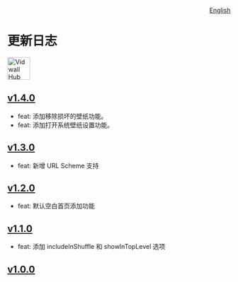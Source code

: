 <p align="right">
  <a href="./CHANGELOG.md">English</a>
</p>
<!--rehype:style=float: right; bottom: -36px; position: relative;-->

更新日志
===

<a target="_blank" href="https://github.com/jaywcjlove/mousio-hint/releases/latest/" title="Vidwall Hub for macOS">
    <img alt="Vidwall Hub AppStore" src="https://jaywcjlove.github.io/sb/download/apple-download.svg" height="51">
</a>

## [v1.4.0](https://github.com/jaywcjlove/mousio-hint/releases/tag/v1.4.0)

- feat: 添加移除损坏的壁纸功能。
- feat: 添加打开系统壁纸设置功能。

## [v1.3.0](https://github.com/jaywcjlove/mousio-hint/releases/tag/v1.3.0)

- feat: 新增 URL Scheme 支持

## [v1.2.0](https://github.com/jaywcjlove/mousio-hint/releases/tag/v1.2.0)

- feat: 默认空白首页添加功能

## [v1.1.0](https://github.com/jaywcjlove/mousio-hint/releases/tag/v1.1.0)

- feat: 添加 includeInShuffle 和 showInTopLevel 选项

## [v1.0.0](https://github.com/jaywcjlove/mousio-hint/releases/tag/v1.0.0)